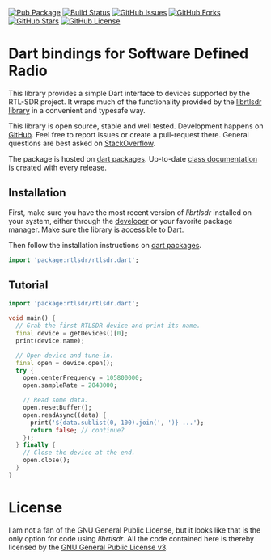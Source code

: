 [![Pub Package](https://img.shields.io/pub/v/rtlsdr.svg)](https://pub.dev/packages/rtlsdr)
[![Build Status](https://github.com/renggli/dart-rtlsdr/actions/workflows/dart.yml/badge.svg?branch=main)](https://github.com/renggli/dart-rtlsdr/actions/workflows/dart.yml)
[![GitHub Issues](https://img.shields.io/github/issues/renggli/dart-rtlsdr.svg)](https://github.com/renggli/dart-rtlsdr/issues)
[![GitHub Forks](https://img.shields.io/github/forks/renggli/dart-rtlsdr.svg)](https://github.com/renggli/dart-rtlsdr/network)
[![GitHub Stars](https://img.shields.io/github/stars/renggli/dart-rtlsdr.svg)](https://github.com/renggli/dart-rtlsdr/stargazers)
[![GitHub License](https://img.shields.io/badge/License-GPLv3-blue.svg)](https://raw.githubusercontent.com/renggli/dart-rtlsdr/master/LICENSE)

Dart bindings for Software Defined Radio
======================================== 

This library provides a simple Dart interface to devices supported by the RTL-SDR project. It wraps much of the functionality provided by the [librtlsdr library](https://github.com/librtlsdr/librtlsdr) in a convenient and typesafe way.
 
This library is open source, stable and well tested. Development happens on [GitHub](https://github.com/renggli/dart-rtlsdr). Feel free to report issues or create a pull-request there. General questions are best asked on [StackOverflow](https://stackoverflow.com/questions/tagged/rtlsdr+dart).

The package is hosted on [dart packages](https://pub.dev/packages/rtlsdr). Up-to-date [class documentation](https://pub.dev/documentation/rtlsdr/) is created with every release.


Installation
------------

First, make sure you have the most recent version of *librtlsdr* installed on your system, either through the [developer](https://github.com/librtlsdr/librtlsdr/releases) or your favorite package manager. Make sure the library is accessible to Dart.

Then follow the installation instructions on [dart packages](https://pub.dev/packages/rtlsdr#-installing-tab-).

```dart
import 'package:rtlsdr/rtlsdr.dart';
```


Tutorial
--------

```dart
import 'package:rtlsdr/rtlsdr.dart';

void main() {
  // Grab the first RTLSDR device and print its name.
  final device = getDevices()[0];
  print(device.name);

  // Open device and tune-in.
  final open = device.open();
  try {
    open.centerFrequency = 105800000;
    open.sampleRate = 2048000;

    // Read some data.
    open.resetBuffer();
    open.readAsync((data) {
      print('${data.sublist(0, 100).join(', ')} ...');
      return false; // continue?
    });
  } finally {
    // Close the device at the end.
    open.close();
  }
}
```

# License

I am not a fan of the GNU General Public License, but it looks like that is the only option for code using _librtlsdr_. All the code contained here is thereby licensed by the [GNU General Public License v3](https://raw.githubusercontent.com/renggli/dart-rtlsdr/master/LICENSE).
